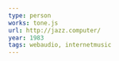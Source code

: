 ```yaml
---
type: person
works: tone.js
url: http://jazz.computer/
year: 1983
tags: webaudio, internetmusic
---
```




